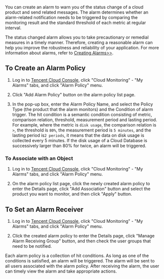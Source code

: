 You can create an alarm to warn you of the status change of a cloud product and send related messages. The alarm determines whether an alarm-related notification needs to be triggered by comparing the monitoring result and the standard threshold of each metric at regular interval.

The status changed alarm allows you to take precautionary or remedial measures in a timely manner. Therefore, creating a reasonable alarm can help you improve the robustness and reliability of your application. For more information about alarms, refer to [Creating Alarms>>][1].

## To Create an Alarm Policy
1) Log in to [Tencent Cloud Console][2], click "Cloud Monitoring" - "My Alarms" tabs, and click "Alarm Policy" menu.

2) Click "Add Alarm Policy" button on the alarm policy list page.

3) In the pop-up box, enter the Alarm Policy Name, and select the Policy Type (the product that the alarm monitors) and the Condition of alarm trigger.
The hit condition is a semantic condition consisting of metric, comparison relation, threshold, measurement period and lasting period. For example, where the metric is `disk usage`, the comparison relation is `>`, the threshold is `80%`, the measurement period is `5 minutes`, and the lasting period is`2 periods`, it means that the data on disk usage is collected every 5 minutes. If the disk usage of a Cloud Database is successively larger than 80% for twice, an alarm will be triggered.

### To Associate with an Object

1) Log in to [Tencent Cloud Console][3], click "Cloud Monitoring" - "My Alarms" tabs, and click "Alarm Policy" menu.

2) On the alarm policy list page, click the newly created alarm policy to enter the Details page, click "Add Association" button and select the product you want to monitor, and then click "Apply" button.

## To Set an Alarm Receiver

1) Log in to [Tencent Cloud Console][4], click "Cloud Monitoring" - "My Alarms" tabs, and click "Alarm Policy" menu.

2) Click the created alarm policy to enter the Details page, click "Manage Alarm Receiving Group" button, and then check the user groups that need to be notified.

Each alarm policy is a collection of hit conditions. As long as one of the conditions is satisfied, an alarm will be triggered. The alarm will be sent to all users associated with the alarm policy. After receiving the alarm, the user can timely view the alarm and take appropriate actions.

[1]:	https://cloud.tencent.com/doc/product/248/1073
[2]:	https://console.cloud.tencent.com/
[3]:	https://console.cloud.tencent.com/
[4]:	https://console.cloud.tencent.com/

